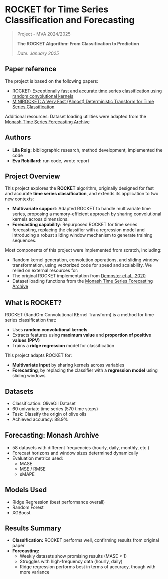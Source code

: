 # ROCKET for Time Series Classification and Forecasting

> Project - MVA 2024/2025
> 
> **The ROCKET Algorithm: From Classification to Prediction**
> 
> *Date: January 2025*

## Paper reference

The project is based on the following papers:
- [ROCKET: Exceptionally fast and accurate time series classification using random convolutional kernels](https://link.springer.com/article/10.1007/s10618-020-00701-z)
- [MINIROCKET: A Very Fast (Almost) Deterministic Transform for Time Series Classification](https://arxiv.org/abs/2012.08791)

Additional resources:
Dataset loading utilities were adapted from the [Monash Time Series Forecasting Archive](https://github.com/rakshitha123/TSForecasting)

## Authors
- **Lila Roig:** bibliographic research, method development, implemented the code
- **Eva Robillard:** run code, wrote report


## Project Overview

This project explores the **ROCKET** algorithm, originally designed for fast and accurate **time series classification**, and extends its application to two new contexts:

- **Multivariate support**: Adapted ROCKET to handle multivariate time series, proposing a memory-efficient approach by sharing convolutional kernels across dimensions.
- **Forecasting capability**: Repurposed ROCKET for time series forecasting, replacing the classifier with a regression model and introducing a robust sliding window mechanism to generate training sequences.


Most components of this project were implemented from scratch, including:
- Random kernel generation, convolution operations, and sliding window transformation, using vectorized code for speed and scalability.
We relied on external resources for:
- The original ROCKET implementation from [Dempster et al., 2020](https://doi.org/10.1007/s10618-020-00701-z)
- Dataset loading functions from the [Monash Time Series Forecasting Archive](https://github.com/rakshitha123/TSForecasting)


## What is ROCKET?

ROCKET (RandOm Convolutional KErnel Transform) is a method for time series classification that:
- Uses **random convolutional kernels**
- Extracts features using **maximum value** and **proportion of positive values (PPV)**
- Trains a **ridge regression** model for classification

This project adapts ROCKET for:
- **Multivariate input** by sharing kernels across variables
- **Forecasting**, by replacing the classifier with a **regression model** using sliding windows

## Datasets
- Classification: OliveOil Dataset
- 60 univariate time series (570 time steps)
- Task: Classify the origin of olive oils
- Achieved accuracy: 88.9%

## Forecasting: Monash Archive
- 58 datasets with different frequencies (hourly, daily, monthly, etc.)
- Forecast horizons and window sizes determined dynamically
- Evaluation metrics used:
  - MASE
  - MSE / RMSE
  - sMAPE

## Models Used
  - Ridge Regression (best performance overall)
  - Random Forest
  - XGBoost

## Results Summary
- **Classification:** ROCKET performs well, confirming results from original paper
- **Forecasting:**
  - Weekly datasets show promising results (MASE < 1)
  - Struggles with high-frequency data (hourly, daily)
  - Ridge regression performs best in terms of accuracy, though with more variance
